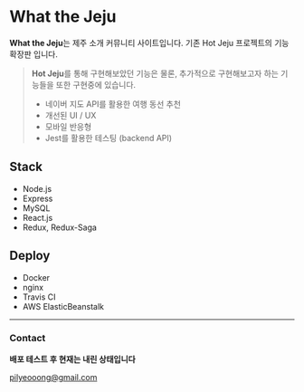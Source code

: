
# **What the Jeju**

**What the Jeju**는 제주 소개 커뮤니티 사이트입니다. 기존 Hot Jeju 프로젝트의 기능 확장판 입니다.

> **Hot Jeju**를 통해 구현해보았던 기능은 물론, 추가적으로 구현해보고자 하는 기능들을 또한 구현중에 있습니다.
> 
>  - 네이버 지도 API를 활용한 여행 동선 추천
>  - 개선된 UI / UX
>  - 모바일 반응형
>  - Jest를 활용한 테스팅 (backend API)

## **Stack**
- Node.js
- Express
- MySQL
- React.js
- Redux, Redux-Saga

## **Deploy**
- Docker
- nginx
- Travis CI
- AWS ElasticBeanstalk

----------


### **Contact**

**배포 테스트 후 현재는 내린 상태입니다**

pilyeooong@gmail.com

